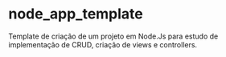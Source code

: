 # node_app_template
Template de criação de um projeto em Node.Js para estudo de implementação de CRUD, criação de views e controllers.
